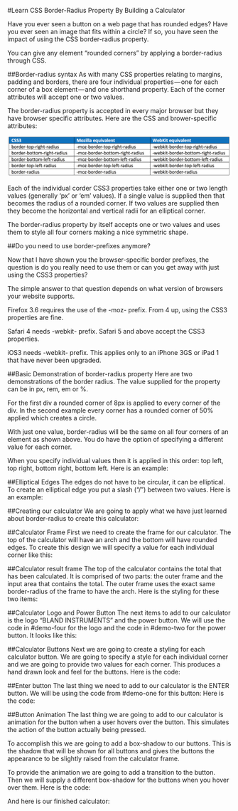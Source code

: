#Learn CSS Border-Radius Property By Building a Calculator

Have you ever seen a button on a web page that has rounded edges? Have you ever seen an image that fits within a circle? If so, you have seen the impact of using the CSS border-radius property.

You can give any element “rounded corners” by applying a border-radius through CSS.

##Border-radius syntax
As with many CSS properties relating to margins, padding and borders, there are four individual properties — one for each corner of a box element — and one shorthand property. Each of the corner attributes will accept one or two values.

The border-radius property is accepted in every major browser but they have browser specific attributes. Here are the CSS and brower-specific attributes:

![border radius syntax](images/image1.png)

Each of the individual corder CSS3 properties take either one or two length values (generally ‘px’ or ‘em’ values). If a single value is supplied then that becomes the radius of a rounded corner. If two values are supplied then they become the horizontal and vertical radii for an elliptical corner.

The border-radius property by itself accepts one or two values and uses them to style all four corners making a nice symmetric shape.

##Do you need to use border-prefixes anymore?

Now that I have shown you the browser-specific border prefixes, the question is do you really need to use them or can you get away with just using the CSS3 properties?

The simple answer to that question depends on what version of browsers your website supports. 

Firefox 3.6 requires the use of the -moz- prefix. From 4 up, using the CSS3 properties are fine.

Safari 4 needs -webkit- prefix. Safari 5 and above accept the CSS3 properties.

iOS3 needs -webkit- prefix. This applies only to an iPhone 3GS or iPad 1 that have never been upgraded.

##Basic Demonstration of border-radius property
Here are two demonstrations of the border radius. The value supplied for the property can be in px, rem, em or %.

For the first div a rounded corner of 8px is applied to every corner of the div. In the second example every corner has a rounded corner of 50% applied which creates a circle.

With just one value, border-radius will be the same on all four corners of an element as shown above. You do have the option of specifying a different value for each corner.

When you specify individual values then it is applied in this order: top left, top right, bottom right, bottom left. Here is an example:

##Elliptical Edges
The edges do not have to be circular, it can be elliptical. To create an elliptical edge you put a slash (“/”) between two values. Here is an example:

##Creating our calculator
We are going to apply what we have just learned about border-radius to create this calculator:

##Calculator Frame
First we need to create the frame for our calculator. The top of the calculator will have an arch and the bottom will have rounded edges. To create this design we will specify a value for each individual corner like this:

##Calculator result frame
The top of the calculator contains the total that has been calculated. It is comprised of two parts: the outer frame and the input area that contains the total. The outer frame uses the exact same border-radius of the frame to have the arch. Here is the styling for these two items:

##Calculator Logo and Power Button
The next items to add to our calculator is the logo “BLAND INSTRUMENTS” and the power button. We will use the code in #demo-four for the logo and the code in #demo-two for the power button. It looks like this:

##Calculator Buttons
Next we are going to create a styling for each calculator button. We are going to specify a style for each individual corner and we are going to provide two values for each corner. This produces a hand drawn look and feel for the buttons. Here is the code:

##Enter button
The last thing we need to add to our calculator is the ENTER button. We will be using the code from #demo-one for this button: Here is the code:

##Button Animation
The last thing we are going to add to our calculator is animation for the button when a user hovers over the button. This simulates the action of the button actually being pressed. 

To accomplish this we are going to add a box-shadow to our buttons. This is the shadow that will be shown for all buttons and gives the buttons the appearance to be slightly raised from the calculator frame.

To provide the animation we are going to add a transition to the button. Then we will supply a different box-shadow for the buttons when you hover over them. Here is the code:

And here is our finished calculator:
